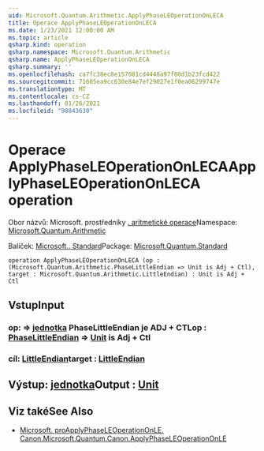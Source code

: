 ```yaml
---
uid: Microsoft.Quantum.Arithmetic.ApplyPhaseLEOperationOnLECA
title: Operace ApplyPhaseLEOperationOnLECA
ms.date: 1/23/2021 12:00:00 AM
ms.topic: article
qsharp.kind: operation
qsharp.namespace: Microsoft.Quantum.Arithmetic
qsharp.name: ApplyPhaseLEOperationOnLECA
qsharp.summary: ''
ms.openlocfilehash: ca7fc38ec8e157081cd4448a97f80d1b23fcd422
ms.sourcegitcommit: 71605ea9cc630e84e7ef29027e1f0ea06299747e
ms.translationtype: MT
ms.contentlocale: cs-CZ
ms.lasthandoff: 01/26/2021
ms.locfileid: "98843630"
---
```

# <a name="applyphaseleoperationonleca-operation"></a><span data-ttu-id="e5e40-102">Operace ApplyPhaseLEOperationOnLECA</span><span class="sxs-lookup"><span data-stu-id="e5e40-102">ApplyPhaseLEOperationOnLECA operation</span></span>

<span data-ttu-id="e5e40-103">Obor názvů: Microsoft. prostředníky [. aritmetické operace](xref:Microsoft.Quantum.Arithmetic)</span><span class="sxs-lookup"><span data-stu-id="e5e40-103">Namespace: [Microsoft.Quantum.Arithmetic](xref:Microsoft.Quantum.Arithmetic)</span></span>

<span data-ttu-id="e5e40-104">Balíček: [Microsoft.. Standard](https://nuget.org/packages/Microsoft.Quantum.Standard)</span><span class="sxs-lookup"><span data-stu-id="e5e40-104">Package: [Microsoft.Quantum.Standard](https://nuget.org/packages/Microsoft.Quantum.Standard)</span></span>




```qsharp
operation ApplyPhaseLEOperationOnLECA (op : (Microsoft.Quantum.Arithmetic.PhaseLittleEndian => Unit is Adj + Ctl), target : Microsoft.Quantum.Arithmetic.LittleEndian) : Unit is Adj + Ctl
```


## <a name="input"></a><span data-ttu-id="e5e40-105">Vstup</span><span class="sxs-lookup"><span data-stu-id="e5e40-105">Input</span></span>

### <a name="op--phaselittleendian--unit--is-adj--ctl"></a><span data-ttu-id="e5e40-106">op: [](xref:Microsoft.Quantum.Arithmetic.PhaseLittleEndian) => [jednotka](xref:microsoft.quantum.lang-ref.unit) PhaseLittleEndian je ADJ + CTL</span><span class="sxs-lookup"><span data-stu-id="e5e40-106">op : [PhaseLittleEndian](xref:Microsoft.Quantum.Arithmetic.PhaseLittleEndian) => [Unit](xref:microsoft.quantum.lang-ref.unit)  is Adj + Ctl</span></span>




### <a name="target--littleendian"></a><span data-ttu-id="e5e40-107">cíl: [LittleEndian](xref:Microsoft.Quantum.Arithmetic.LittleEndian)</span><span class="sxs-lookup"><span data-stu-id="e5e40-107">target : [LittleEndian](xref:Microsoft.Quantum.Arithmetic.LittleEndian)</span></span>





## <a name="output--unit"></a><span data-ttu-id="e5e40-108">Výstup: [jednotka](xref:microsoft.quantum.lang-ref.unit)</span><span class="sxs-lookup"><span data-stu-id="e5e40-108">Output : [Unit](xref:microsoft.quantum.lang-ref.unit)</span></span>



## <a name="see-also"></a><span data-ttu-id="e5e40-109">Viz také</span><span class="sxs-lookup"><span data-stu-id="e5e40-109">See Also</span></span>

- [<span data-ttu-id="e5e40-110">Microsoft. proApplyPhaseLEOperationOnLE. Canon.</span><span class="sxs-lookup"><span data-stu-id="e5e40-110">Microsoft.Quantum.Canon.ApplyPhaseLEOperationOnLE</span></span>](xref:Microsoft.Quantum.Canon.ApplyPhaseLEOperationOnLE)